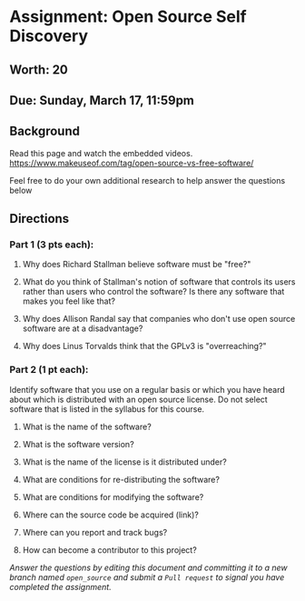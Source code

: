 # Assignment: Open Source Self Discovery
## Worth: 20
## Due: Sunday, March 17, 11:59pm
## Background

Read this page and watch the embedded videos. https://www.makeuseof.com/tag/open-source-vs-free-software/

Feel free to do your own additional research to help answer the questions below

## Directions

### Part 1 (3 pts each):
1. Why does Richard Stallman believe software must be "free?"

2. What do you think of Stallman's notion of software that controls its users rather than users who control the software? Is there any software that makes you feel like that?

3. Why does Allison Randal say that companies who don't use open source software are at a disadvantage?

4. Why does Linus Torvalds think that the GPLv3 is "overreaching?"

### Part 2 (1 pt each): 
Identify software that you use on a regular basis or which you have heard about which is distributed with an open source license. Do not select software that is listed in the syllabus for this course.

1. What is the name of the software?

2. What is the software version?

3. What is the name of the license is it distributed under?

4. What are conditions for re-distributing the software?

5. What are conditions for modifying the software?

6. Where can the source code be acquired (link)?

7. Where can you report and track bugs?

8. How can become a contributor to this project?


_Answer the questions by editing this document and committing it to a new branch named `open_source` and submit a *`Pull request`* to signal you have completed the assignment._
